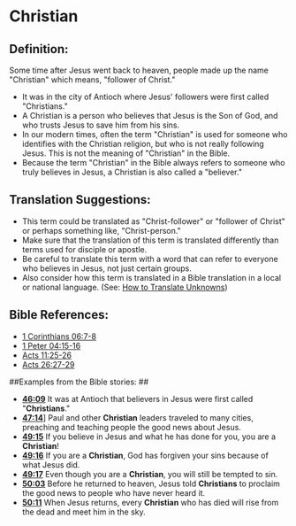 # Christian #

## Definition: ##

Some time after Jesus went back to heaven, people made up the name "Christian" which means, "follower of Christ."

* It was in the city of Antioch where Jesus' followers were first called "Christians."
* A Christian is a person who believes that Jesus is the Son of God, and who trusts Jesus to save him from his sins.
* In our modern times, often the term "Christian" is used for someone who identifies with the Christian religion, but who is not really following Jesus. This is not the meaning of "Christian" in the Bible.
* Because the term "Christian" in the Bible always refers to someone who truly believes in Jesus, a Christian is also called a "believer."

## Translation Suggestions: ##

* This term could be translated as "Christ-follower" or "follower of Christ" or perhaps something like, "Christ-person."
* Make sure that the translation of this term is translated differently than terms used for disciple or apostle.
* Be careful to translate this term with a word that can refer to everyone who believes in Jesus, not just certain groups.
* Also consider how this term is translated in a Bible translation in a local or national language. (See: [How to Translate Unknowns](en/ta-vol1/translate/man/translate-unknown))



## Bible References: ##

* [1 Corinthians 06:7-8](en/tn/1co/help/06/07)
* [1 Peter 04:15-16](en/tn/1pe/help/04/15)
* [Acts 11:25-26](en/tn/act/help/11/25)
* [Acts 26:27-29](en/tn/act/help/26/27)

##Examples from the Bible stories: ##

* __[46:09](en/tn/obs/help/46/09)__ It was at Antioch that believers in Jesus were first called "__Christians__."
* __[47:14](en/tn/obs/help/47/14)__] Paul and other __Christian__  leaders traveled to many cities, preaching and teaching people the good news about Jesus.
* __[49:15](en/tn/obs/help/49/15)__ If you believe in Jesus and what he has done for you, you are a __Christian__!
* __[49:16](en/tn/obs/help/49/16)__ If you are a __Christian__, God has forgiven your sins because of what Jesus did.
* __[49:17](en/tn/obs/help/49/17)__ Even though you are a __Christian__, you will still be tempted to sin.
* __[50:03](en/tn/obs/help/50/03)__ Before he returned to heaven, Jesus told __Christians__  to proclaim the good news to people who have never heard it.
* __[50:11](en/tn/obs/help/50/11)__ When Jesus returns, every __Christian__  who has died will rise from the dead and meet him in the sky.